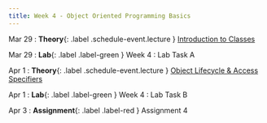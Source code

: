 ```yaml
---
title: Week 4 - Object Oriented Programming Basics
---
```


Mar 29
: **Theory**{: .label .schedule-event.lecture } [Introduction to Classes](https://drive.google.com/file/d/1D2Rnt-RxNp0BrH0-400MeqGibfiT1F1s/view?usp=sharing) 

[//]: # (: [Reading Material]&#40;#&#41; , [Quiz with Solution]&#40;#&#41;)

Mar 29
: **Lab**{: .label .label-green } Week 4 : Lab Task A 

[//]: # (: [Task]&#40;#&#41;, [Solution]&#40;#&#41;)

Apr 1
: **Theory**{: .label .schedule-event.lecture } [Object Lifecycle & Access Specifiers](https://drive.google.com/file/d/1wQyr-wsvOxwK-vkRytw9cqUrPtHeF-mQ/view?usp=sharing)

[//]: # (: [Reading Material]&#40;#&#41; ,   [Quiz with Solution]&#40;#&#41;)

Apr 1 
: **Lab**{: .label .label-green } Week 4 : Lab Task B 

[//]: # (: [Task]&#40;#&#41;, [Solution]&#40;#&#41;)

Apr 3
: **Assignment**{: .label .label-red } Assignment 4 

[//]: # (: [Assignment]&#40;#&#41;, [Solution]&#40;#&#41;)
